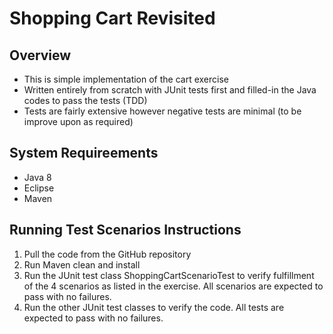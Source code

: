 # Shopping Cart Revisited

## Overview

* This is simple implementation of the cart exercise 
* Written entirely from scratch with JUnit tests first and filled-in the Java codes to pass the tests (TDD)
* Tests are fairly extensive however negative tests are minimal (to be improve upon as required)

## System Requireements

* Java 8
* Eclipse
* Maven

## Running Test Scenarios Instructions

1. Pull the code from the GitHub repository
2. Run Maven clean and install
3. Run the JUnit test class ShoppingCartScenarioTest to verify fulfillment of the 4 scenarios as listed in the exercise.  All scenarios are expected to pass with no failures.
4. Run the other JUnit test classes to verify the code. All tests are expected to pass with no failures.